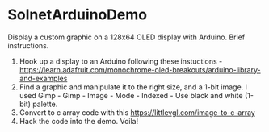 # SolnetArduinoDemo
Display a custom graphic on a 128x64 OLED display with Arduino. Brief instructions.

1. Hook up a display to an Arduino following these instuctions - https://learn.adafruit.com/monochrome-oled-breakouts/arduino-library-and-examples
2. Find a graphic and manipulate it to the right size, and a 1-bit image. I used Gimp - Gimp - Image - Mode - Indexed - Use black and white (1-bit) palette.
3. Convert to c array code with this https://littlevgl.com/image-to-c-array
4. Hack the code into the demo. Voila!

